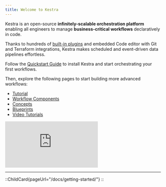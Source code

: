 ```yaml
---
title: Welcome to Kestra
---
```


Kestra is an open-source **infinitely-scalable orchestration platform** enabling all engineers to manage **business-critical workflows** declaratively in code.

Thanks to hundreds of [built-in plugins](/plugins) and embedded Code editor with Git and Terraform integrations, Kestra makes scheduled and event-driven data pipelines effortless.

Follow the [Quickstart Guide](./01.getting-started/01.quickstart.md) to install Kestra and start orchestrating your first workflows.

Then, explore the following pages to start building more advanced workflows:
- [Tutorial](/docs/tutorial)
- [Workflow Components](/docs/workflow-components)
- [Concepts](/docs/concepts)
- [Blueprints](/blueprints)
- [Video Tutorials](/tutorial-videos)


<div class="video-container">
  <iframe src="https://www.youtube.com/embed/feC6-KQLYyA?si=BTVeAthx3ZxE2e3c" title="YouTube video player" frameborder="0" allow="accelerometer; autoplay; clipboard-write; encrypted-media; gyroscope; picture-in-picture; web-share" referrerpolicy="strict-origin-when-cross-origin" allowfullscreen></iframe>
</div>

---

::ChildCard{pageUrl="/docs/getting-started/"}
::
